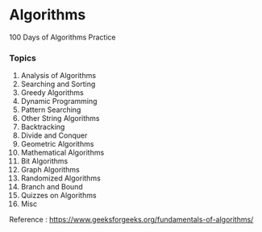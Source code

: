 # Algorithms
 100 Days of Algorithms Practice


### Topics
1. Analysis of Algorithms
2. Searching and Sorting
3. Greedy Algorithms
4. Dynamic Programming
5. Pattern Searching
6. Other String Algorithms
7. Backtracking
8. Divide and Conquer
9. Geometric Algorithms
10. Mathematical Algorithms
11. Bit Algorithms
12. Graph Algorithms
13. Randomized Algorithms
14. Branch and Bound
15. Quizzes on Algorithms
16. Misc


Reference : https://www.geeksforgeeks.org/fundamentals-of-algorithms/
